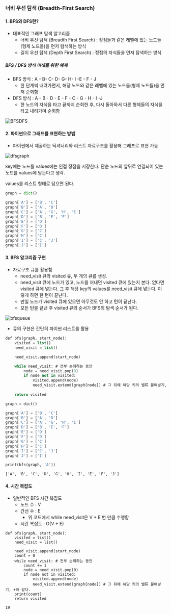 ### 너비 우선 탐색 (Breadth-First Search)



#### 1. BFS와 DFS란?

- 대표적인 그래프 탐색 알고리즘
  - 너비 우선 탐색 (Breadth First Search) : 정점들과 같은 레벨에 있는 노드들(형제 노드들)을 먼저 탐색하는 방식
  - 길이 우선 탐색 (Depth First Search) : 정점의 자식들을 먼저 탐색하는 방식



##### BFS / DFS 방식 이해를 위한 예제

- BFS 방식 : A - B- C- D- G- H- I -E - F - J
  - 한 단계씩 내려가면서, 해당 노드와 같은 레벨에 있는 노드들(형제 노드들)을 먼저 순회함
- DFS 방식 : A - B - D - E - F - C - G - H - I -J
  - 한 노드의 자식을 타고 끝까지 순회한 후, 다시 돌아와서 다른 형제들의 자식을 타고 내려가며 순회함

![BFSDFS](https://user-images.githubusercontent.com/50413112/109963914-4edde800-7d30-11eb-842a-0102f3220589.png)



#### 2. 파이썬으로 그래프를 표현하는 방법

- 파이썬에서 제공하는 딕셔너리와 리스트 자료구조를 활용해 그래프로 표현 가능



![dfsgraph](https://user-images.githubusercontent.com/50413112/109964385-f4915700-7d30-11eb-8392-dbbdd2e2b2f7.png)



key에는 노드를 values에는 인접 정점을 저장한다. 단순 노드의 앞뒤로 연결되어 있는 노드를 values에 담는다고 생각.

values를 리스트 형태로 담으면 된다.

```PYTHON
graph = dict()

graph['A'] = ['B', 'C']
graph['B'] = ['A', 'D']
graph['C'] = ['A', 'G', 'H', 'I']
graph['D'] = ['B', 'E', 'F']
graph['E'] = ['D']
graph['F'] = ['D']
graph['G'] = ['C']
graph['H'] = ['C']
graph['I'] = ['C', 'J']
graph['J'] = ['I']
```



#### 3. BFS 알고리즘 구현

- 자료구조 큐를 활용함
  - need_visit 큐와 visited 큐, 두 개의 큐를 생성.
  - need_visit 큐에 노드가 있고, 노드를 꺼내면 visited 큐에 있는지 본다. 없다면 visited 큐에 넣는다. 그 후 해당 key의 values를 need_visit 큐에 넣는다. 이렇게 하면 한 턴이 끝난다.
  - 만일 노드가 visited 큐에 있으면 아무것도 안 하고 턴이 끝난다.
  - 모든 턴을 끝낸 후 visited 큐의 순서가 BFS의 탐색 순서가 된다.

![bfsqueue](https://user-images.githubusercontent.com/50413112/109966432-99149880-7d33-11eb-9452-5f4bb091b42d.png)



- 큐의 구현은 간단히 파이썬 리스트를 활용

```SQL
def bfs(graph, start_node):
    visited = list()
    need_visit = list()

    need_visit.append(start_node)

    while need_visit: # 전부 순회하는 동안
        node = need_visit.pop(0)
        if node not in visited:
            visited.append(node)
            need_visit.extend(graph[node]) # 그 뒤에 해당 키의 밸류 붙여넣기, +와 같다.
    
    return visited

graph = dict()

graph['A'] = ['B', 'C']
graph['B'] = ['A', 'D']
graph['C'] = ['A', 'G', 'H', 'I']
graph['D'] = ['B', 'E', 'F']
graph['E'] = ['D']
graph['F'] = ['D']
graph['G'] = ['C']
graph['H'] = ['C']
graph['I'] = ['C', 'J']
graph['J'] = ['I']

print(bfs(graph, 'A'))
```

```
['A', 'B', 'C', 'D', 'G', 'H', 'I', 'E', 'F', 'J']
```



#### 4. 시간 복잡도

- 일반적인 BFS 시간 복잡도
  - 노드 수 : V
  - 간선 수 : E
    - 위 코드에서 while need_visit은 V + E 번 만큼 수행함
  - 시간 복잡도 : O(V + E)

```
def bfs(graph, start_node):
    visited = list()
    need_visit = list()

    need_visit.append(start_node)
    count = 0
    while need_visit: # 전부 순회하는 동안
    	count += 1
        node = need_visit.pop(0)
        if node not in visited:
            visited.append(node)
            need_visit.extend(graph[node]) # 그 뒤에 해당 키의 밸류 붙여넣기, +와 같다.
    print(count)
    return visited
```

```
19
```

